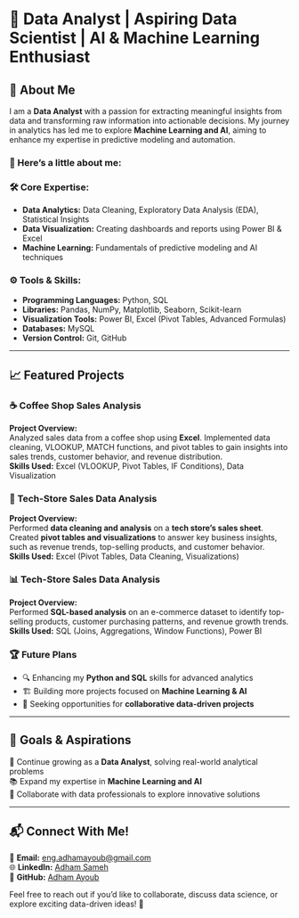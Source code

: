 # 🚀 Data Analyst | Aspiring Data Scientist | AI & Machine Learning Enthusiast  

## 🌟 About Me  
I am a **Data Analyst** with a passion for extracting meaningful insights from data and transforming raw information into actionable decisions. My journey in analytics has led me to explore **Machine Learning and AI**, aiming to enhance my expertise in predictive modeling and automation.  

### 🔹 Here’s a little about me:  

### 🛠️ Core Expertise:  
- **Data Analytics:** Data Cleaning, Exploratory Data Analysis (EDA), Statistical Insights  
- **Data Visualization:** Creating dashboards and reports using Power BI & Excel  
- **Machine Learning:** Fundamentals of predictive modeling and AI techniques  

### ⚙️ Tools & Skills:  
- **Programming Languages:** Python, SQL  
- **Libraries:** Pandas, NumPy, Matplotlib, Seaborn, Scikit-learn  
- **Visualization Tools:** Power BI, Excel (Pivot Tables, Advanced Formulas)  
- **Databases:** MySQL
- **Version Control:** Git, GitHub  

---

## 📈 Featured Projects  

### ☕ Coffee Shop Sales Analysis  
**Project Overview:**  
Analyzed sales data from a coffee shop using **Excel**. Implemented data cleaning, VLOOKUP, MATCH functions, and pivot tables to gain insights into sales trends, customer behavior, and revenue distribution.  
**Skills Used:** Excel (VLOOKUP, Pivot Tables, IF Conditions), Data Visualization

### 🏪 Tech-Store Sales Data Analysis  
**Project Overview:**  
Performed **data cleaning and analysis** on a **tech store’s sales sheet**. Created **pivot tables and visualizations** to answer key business insights, such as revenue trends, top-selling products, and customer behavior.  
**Skills Used:** Excel (Pivot Tables, Data Cleaning, Visualizations)  

### 📊 Tech-Store Sales Data Analysis  
**Project Overview:**  
Performed **SQL-based analysis** on an e-commerce dataset to identify top-selling products, customer purchasing patterns, and revenue growth trends.  
**Skills Used:** SQL (Joins, Aggregations, Window Functions), Power BI  

### 🏆 Future Plans  
- 🔍 Enhancing my **Python and SQL** skills for advanced analytics  
- 🏗️ Building more projects focused on **Machine Learning & AI**  
- 🤝 Seeking opportunities for **collaborative data-driven projects**  

---

## 🎯 Goals & Aspirations  
🌟 Continue growing as a **Data Analyst**, solving real-world analytical problems  
📚 Expand my expertise in **Machine Learning and AI**  
🤝 Collaborate with data professionals to explore innovative solutions  

---

## 📬 Connect With Me!  
📧 **Email:** eng.adhamayoub@gmail.com  
🌐 **LinkedIn:** [Adham Sameh](https://www.linkedin.com/in/adham-sameh-059767313/)  
🐍 **GitHub:** [Adham Ayoub](https://github.com/AdhamAyoub)  

Feel free to reach out if you’d like to collaborate, discuss data science, or explore exciting data-driven ideas! 🚀  

<!---
AdhamAyoub/AdhamAyoub is a ✨ special ✨ repository because its `README.md` (this file) appears on your GitHub profile.
You can click the Preview link to take a look at your changes.
--->

